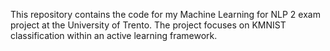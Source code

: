 This repository contains the code for my Machine Learning for NLP 2 exam project at the University of Trento. The project focuses on KMNIST classification within an active learning framework.
